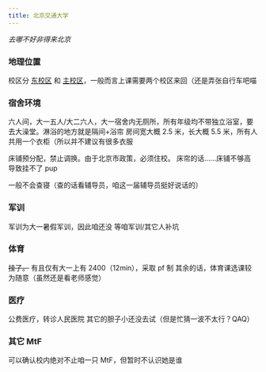 ```yaml
---
title: 北京交通大学
---
```


_去哪不好非得来北京_

### 地理位置

校区分 [东校区](https://amap.com/place/B000A4EBC7) 和 [主校区](https://amap.com/place/B000A81K18)，一般而言上课需要两个校区来回（还是弄张自行车吧喵

### 宿舍环境

六人间，大一五人/大二六人，大一宿舍内无厕所，所有年级均不带独立浴室，要去大澡堂。淋浴的地方就是隔间+浴帘
房间宽大概 2.5 米，长大概 5.5 米，所有人共用一个衣柜（所以并不建议有很多衣服

床铺预分配，禁止调换。由于北京市政策，必须住校。
床帘的话……床铺不够高导致挂不了 pup

一般不会查寝（查的话看辅导员，咱这一届辅导员挺好说话的）

### 军训

军训为大一暑假军训，因此咱还没
等咱军训/其它人补坑

### 体育

~~挂了。~~
有且仅有大一上有 2400（12min），采取 pf 制
其余的话，体育课选课较为随意（虽然还是看老师感觉）

### 医疗

公费医疗，转诊人民医院
其它的胆子小还没去试（但是忙猜一波不太行？QAQ）

### 其它 MtF

可以确认校内绝对不止咱一只 MtF，但暂时不认识她是谁
